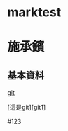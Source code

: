 # marktest
施承鑌
======

基本資料
--------

[git](https://github.com/Sinsbin)

[這是git][git1]

  [git]: (https://github.com/Sinsbin) "這是GIT"


#123
